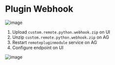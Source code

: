 # Plugin Webhook
![image](https://user-images.githubusercontent.com/40337213/223125054-62b49f14-5f77-4f82-ae98-95d37b2605ba.png)

1) Upload `custom.remote.python.webhook.zip` on UI
3) Unzip  `custom.remote.python.webhook.zip` on AG 
4) Restart `remotepluginmodule` service on AG
5) Configure endpoint on UI 

![image](https://user-images.githubusercontent.com/40337213/223127129-6727168e-7c1a-470b-9aac-e15f647d5510.png)
